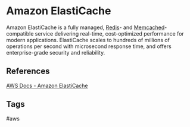 # Amazon ElastiCache

Amazon ElastiCache is a fully managed, [Redis](https://github.com/EliotKhachi//publicZk/tree/main/202309120322)- and [Memcached](./202309120326)-compatible service delivering real-time, cost-optimized performance for modern applications. ElastiCache scales to hundreds of millions of operations per second with microsecond response time, and offers enterprise-grade security and reliability.

## References
[AWS Docs - Amazon ElastiCache](https://aws.amazon.com/elasticache/)

## Tags
#aws
